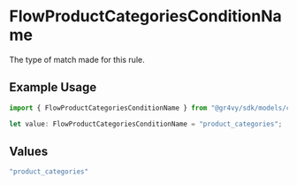 # FlowProductCategoriesConditionName

The type of match made for this rule.

## Example Usage

```typescript
import { FlowProductCategoriesConditionName } from "@gr4vy/sdk/models/components";

let value: FlowProductCategoriesConditionName = "product_categories";
```

## Values

```typescript
"product_categories"
```